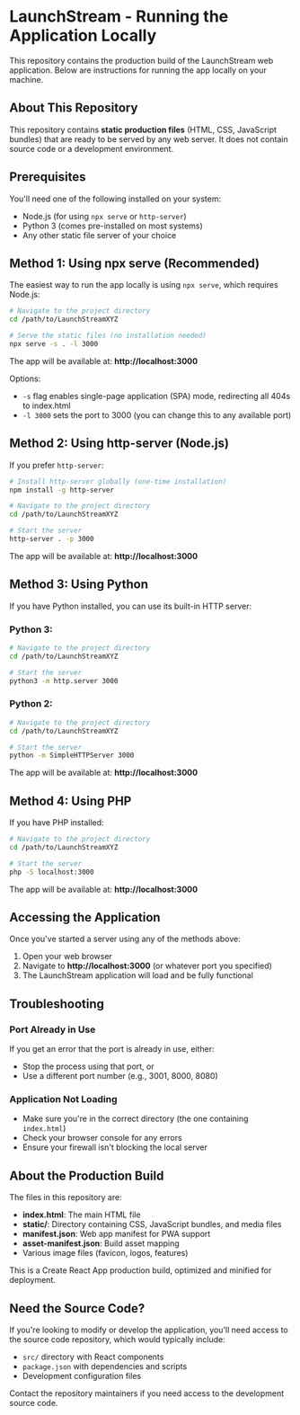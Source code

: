 # LaunchStream - Running the Application Locally

This repository contains the production build of the LaunchStream web application. Below are instructions for running the app locally on your machine.

## About This Repository

This repository contains **static production files** (HTML, CSS, JavaScript bundles) that are ready to be served by any web server. It does not contain source code or a development environment.

## Prerequisites

You'll need one of the following installed on your system:
- Node.js (for using `npx serve` or `http-server`)
- Python 3 (comes pre-installed on most systems)
- Any other static file server of your choice

## Method 1: Using npx serve (Recommended)

The easiest way to run the app locally is using `npx serve`, which requires Node.js:

```bash
# Navigate to the project directory
cd /path/to/LaunchStreamXYZ

# Serve the static files (no installation needed)
npx serve -s . -l 3000
```

The app will be available at: **http://localhost:3000**

Options:
- `-s` flag enables single-page application (SPA) mode, redirecting all 404s to index.html
- `-l 3000` sets the port to 3000 (you can change this to any available port)

## Method 2: Using http-server (Node.js)

If you prefer `http-server`:

```bash
# Install http-server globally (one-time installation)
npm install -g http-server

# Navigate to the project directory
cd /path/to/LaunchStreamXYZ

# Start the server
http-server . -p 3000
```

The app will be available at: **http://localhost:3000**

## Method 3: Using Python

If you have Python installed, you can use its built-in HTTP server:

### Python 3:
```bash
# Navigate to the project directory
cd /path/to/LaunchStreamXYZ

# Start the server
python3 -m http.server 3000
```

### Python 2:
```bash
# Navigate to the project directory
cd /path/to/LaunchStreamXYZ

# Start the server
python -m SimpleHTTPServer 3000
```

The app will be available at: **http://localhost:3000**

## Method 4: Using PHP

If you have PHP installed:

```bash
# Navigate to the project directory
cd /path/to/LaunchStreamXYZ

# Start the server
php -S localhost:3000
```

The app will be available at: **http://localhost:3000**

## Accessing the Application

Once you've started a server using any of the methods above:

1. Open your web browser
2. Navigate to **http://localhost:3000** (or whatever port you specified)
3. The LaunchStream application will load and be fully functional

## Troubleshooting

### Port Already in Use
If you get an error that the port is already in use, either:
- Stop the process using that port, or
- Use a different port number (e.g., 3001, 8000, 8080)

### Application Not Loading
- Make sure you're in the correct directory (the one containing `index.html`)
- Check your browser console for any errors
- Ensure your firewall isn't blocking the local server

## About the Production Build

The files in this repository are:
- **index.html**: The main HTML file
- **static/**: Directory containing CSS, JavaScript bundles, and media files
- **manifest.json**: Web app manifest for PWA support
- **asset-manifest.json**: Build asset mapping
- Various image files (favicon, logos, features)

This is a Create React App production build, optimized and minified for deployment.

## Need the Source Code?

If you're looking to modify or develop the application, you'll need access to the source code repository, which would typically include:
- `src/` directory with React components
- `package.json` with dependencies and scripts
- Development configuration files

Contact the repository maintainers if you need access to the development source code.
